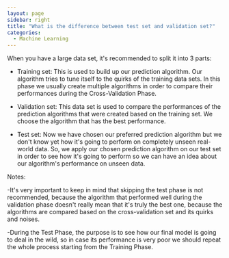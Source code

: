 ```yaml
---
layout: page
sidebar: right
title: "What is the difference between test set and validation set?"
categories:
  - Machine Learning
---
```


When you have a large data set, it's recommended to split it into 3 parts:

* Training set: This is used to build up our prediction algorithm. Our algorithm tries to tune itself to the quirks of the training data sets. In this phase we usually create multiple algorithms in order to compare their performances during the Cross-Validation Phase.

* Validation set: This data set is used to compare the performances of the prediction algorithms that were created based on the training set. We choose the algorithm that has the best performance.

* Test set: Now we have chosen our preferred prediction algorithm but we don't know yet how it's going to perform on completely unseen real-world data. So, we apply our chosen prediction algorithm on our test set in order to see how it's going to perform so we can have an idea about our algorithm's performance on unseen data.

Notes:

-It's very important to keep in mind that skipping the test phase is not recommended, because the algorithm that performed well during the validation phase doesn't really mean that it's truly the best one, because the algorithms are compared based on the cross-validation set and its quirks and noises.

-During the Test Phase, the purpose is to see how our final model is going to deal in the wild, so in case its performance is very poor we should repeat the whole process starting from the Training Phase.
